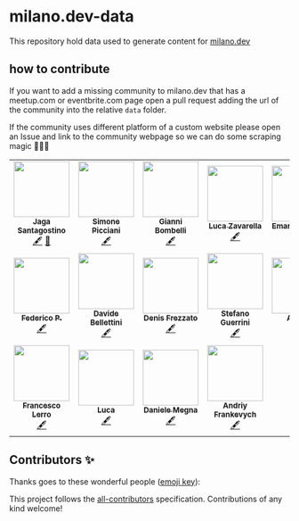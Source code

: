 # milano.dev-data

This repository hold data used to generate content for [milano.dev](https://milano.dev)

## how to contribute

If you want to add a missing community to milano.dev that has a meetup.com or eventbrite.com page open a pull request adding the url of the community into the relative `data` folder.

If the community uses different platform of a custom website please open an Issue and link to the community webpage so we can do some scraping magic 🧙‍♂️👀

<!-- ALL-CONTRIBUTORS-LIST:START - Do not remove or modify this section -->
<!-- prettier-ignore-start -->
<!-- markdownlint-disable -->
<table>
  <tr>
    <td align="center"><a href="http://jagascript.com"><img src="https://avatars0.githubusercontent.com/u/4562878?v=4" width="100px;" alt=""/><br /><sub><b>Jaga Santagostino</b></sub></a><br /><a href="#content-kandros" title="Content">🖋</a> <a href="https://github.com/kandros/milano.dev-data/commits?author=kandros" title="Documentation">📖</a></td>
    <td align="center"><a href="http://zanzapla.net"><img src="https://avatars2.githubusercontent.com/u/3732011?v=4" width="100px;" alt=""/><br /><sub><b>Simone Picciani</b></sub></a><br /><a href="#content-zanza00" title="Content">🖋</a></td>
    <td align="center"><a href="http://giannibombelli.it"><img src="https://avatars1.githubusercontent.com/u/3391010?v=4" width="100px;" alt=""/><br /><sub><b>Gianni Bombelli</b></sub></a><br /><a href="#content-bombo82" title="Content">🖋</a></td>
    <td align="center"><a href="http://it.linkedin.com/in/lucazavarella"><img src="https://avatars1.githubusercontent.com/u/6104437?v=4" width="100px;" alt=""/><br /><sub><b>Luca Zavarella</b></sub></a><br /><a href="#content-lucazav" title="Content">🖋</a></td>
    <td align="center"><a href="https://www.linkedin.com/in/emanuel-russo"><img src="https://avatars3.githubusercontent.com/u/28240172?v=4" width="100px;" alt=""/><br /><sub><b>Emanuel Russo</b></sub></a><br /><a href="#content-emanuelr93" title="Content">🖋</a></td>
    <td align="center"><a href="https://github.com/Loghorn"><img src="https://avatars2.githubusercontent.com/u/2026182?v=4" width="100px;" alt=""/><br /><sub><b>Alessandro Vergani</b></sub></a><br /><a href="#content-Loghorn" title="Content">🖋</a></td>
    <td align="center"><a href="https://github.com/Giuffre"><img src="https://avatars2.githubusercontent.com/u/1702559?v=4" width="100px;" alt=""/><br /><sub><b>Angelo Giuffredi</b></sub></a><br /><a href="#content-Giuffre" title="Content">🖋</a></td>
  </tr>
  <tr>
    <td align="center"><a href="http://www.federicopepe.com"><img src="https://avatars0.githubusercontent.com/u/6317270?v=4" width="100px;" alt=""/><br /><sub><b>Federico P.</b></sub></a><br /><a href="#content-federico-pepe" title="Content">🖋</a></td>
    <td align="center"><a href="http://bellettini.eu/"><img src="https://avatars1.githubusercontent.com/u/325358?v=4" width="100px;" alt=""/><br /><sub><b>Davide Bellettini</b></sub></a><br /><a href="#content-dbellettini" title="Content">🖋</a></td>
    <td align="center"><a href="https://github.com/DenisFrezzato"><img src="https://avatars0.githubusercontent.com/u/11299464?v=4" width="100px;" alt=""/><br /><sub><b>Denis Frezzato</b></sub></a><br /><a href="#content-DenisFrezzato" title="Content">🖋</a></td>
    <td align="center"><a href="https://stefanoguerrini.dev"><img src="https://avatars3.githubusercontent.com/u/11007273?v=4" width="100px;" alt=""/><br /><sub><b>Stefano Guerrini</b></sub></a><br /><a href="#content-StefanoGuerrini" title="Content">🖋</a></td>
    <td align="center"><a href="https://angepili.github.io/"><img src="https://avatars1.githubusercontent.com/u/6697449?v=4" width="100px;" alt=""/><br /><sub><b>Angelo</b></sub></a><br /><a href="#content-angepili" title="Content">🖋</a></td>
    <td align="center"><a href="https://twitter.com/evacchi"><img src="https://avatars2.githubusercontent.com/u/380791?v=4" width="100px;" alt=""/><br /><sub><b>Edoardo Vacchi</b></sub></a><br /><a href="#content-evacchi" title="Content">🖋</a></td>
    <td align="center"><a href="https://alexcasalboni.com"><img src="https://avatars1.githubusercontent.com/u/2457588?v=4" width="100px;" alt=""/><br /><sub><b>Alex Casalboni</b></sub></a><br /><a href="#content-alexcasalboni" title="Content">🖋</a></td>
  </tr>
  <tr>
    <td align="center"><a href="http://www.rolandfg.net"><img src="https://avatars0.githubusercontent.com/u/593048?v=4" width="100px;" alt=""/><br /><sub><b>Francesco Lerro</b></sub></a><br /><a href="#content-flerro" title="Content">🖋</a></td>
    <td align="center"><a href="http://grokked.it"><img src="https://avatars1.githubusercontent.com/u/16397386?v=4" width="100px;" alt=""/><br /><sub><b>Luca</b></sub></a><br /><a href="#content-YeasterEgg" title="Content">🖋</a></td>
    <td align="center"><a href="http://about.me/danielemegna"><img src="https://avatars3.githubusercontent.com/u/5415893?v=4" width="100px;" alt=""/><br /><sub><b>Daniele Megna</b></sub></a><br /><a href="#content-danielemegna" title="Content">🖋</a></td>
    <td align="center"><a href="https://frankevych.dev"><img src="https://avatars0.githubusercontent.com/u/19336615?v=4" width="100px;" alt=""/><br /><sub><b>Andriy Frankevych</b></sub></a><br /><a href="#content-alsoknownasdrew" title="Content">🖋</a></td>
  </tr>
</table>

<!-- markdownlint-enable -->
<!-- prettier-ignore-end -->
<!-- ALL-CONTRIBUTORS-LIST:END -->

## Contributors ✨

Thanks goes to these wonderful people ([emoji key](https://allcontributors.org/docs/en/emoji-key)):

<!-- ALL-CONTRIBUTORS-LIST:START - Do not remove or modify this section -->
<!-- prettier-ignore-start -->
<!-- markdownlint-disable -->
<!-- markdownlint-enable -->
<!-- prettier-ignore-end -->

<!-- ALL-CONTRIBUTORS-LIST:END -->

This project follows the [all-contributors](https://github.com/all-contributors/all-contributors) specification. Contributions of any kind welcome!
